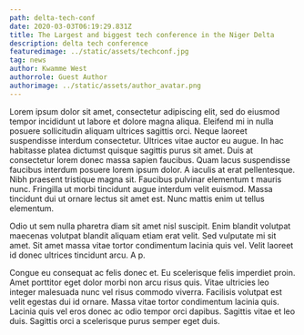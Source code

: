 ```yaml
---
path: delta-tech-conf
date: 2020-03-03T06:19:29.831Z
title: The Largest and biggest tech conference in the Niger Delta
description: delta tech conference
featuredimage: ../static/assets/techconf.jpg
tag: news
author: Kwamme West
authorrole: Guest Author
authorimage: ../static/assets/author_avatar.png
---
```

Lorem ipsum dolor sit amet, consectetur adipiscing elit, sed do eiusmod tempor incididunt ut labore et dolore magna aliqua. Eleifend mi in nulla posuere sollicitudin aliquam ultrices sagittis orci. Neque laoreet suspendisse interdum consectetur. Ultrices vitae auctor eu augue. In hac habitasse platea dictumst quisque sagittis purus sit amet. Duis at consectetur lorem donec massa sapien faucibus. Quam lacus suspendisse faucibus interdum posuere lorem ipsum dolor. A iaculis at erat pellentesque. Nibh praesent tristique magna sit. Faucibus pulvinar elementum t mauris nunc. Fringilla ut morbi tincidunt augue interdum velit euismod. Massa tincidunt dui ut ornare lectus sit amet est. Nunc mattis enim ut tellus elementum.

Odio ut sem nulla pharetra diam sit amet nisl suscipit. Enim blandit volutpat maecenas volutpat blandit aliquam etiam erat velit. Sed vulputate mi sit amet. Sit amet massa vitae tortor condimentum lacinia quis vel. Velit laoreet id donec ultrices tincidunt arcu. A p.

Congue eu consequat ac felis donec et. Eu scelerisque felis imperdiet proin. Amet porttitor eget dolor morbi non arcu risus quis. Vitae ultricies leo integer malesuada nunc vel risus commodo viverra. Facilisis volutpat est velit egestas dui id ornare. Massa vitae tortor condimentum lacinia quis. Lacinia quis vel eros donec ac odio tempor orci dapibus. Sagittis vitae et leo duis. Sagittis orci a scelerisque purus semper eget duis. 